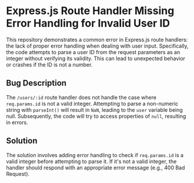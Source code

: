 # Express.js Route Handler Missing Error Handling for Invalid User ID

This repository demonstrates a common error in Express.js route handlers: the lack of proper error handling when dealing with user input.  Specifically, the code attempts to parse a user ID from the request parameters as an integer without verifying its validity.  This can lead to unexpected behavior or crashes if the ID is not a number.

## Bug Description
The `/users/:id` route handler does not handle the case where `req.params.id` is not a valid integer. Attempting to parse a non-numeric string with `parseInt()` will result in `NaN`, leading to the `user` variable being null.  Subsequently, the code will try to access properties of `null`, resulting in errors. 

## Solution
The solution involves adding error handling to check if `req.params.id` is a valid integer before attempting to parse it.  If it's not a valid integer, the handler should respond with an appropriate error message (e.g., 400 Bad Request).